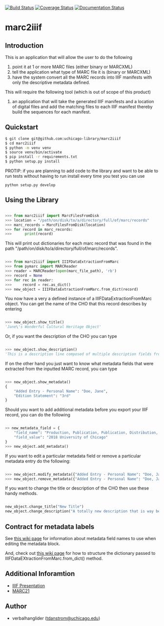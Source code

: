 [![Build Status](https://travis-ci.org/uchicago-library/marc2iiif.svg?branch=master)](https://travis-ci.org/uchicago-library/marc2iiif) [![Coverage Status](https://coveralls.io/repos/github/uchicago-library/marc2iiif/badge.svg?branch=master)](https://coveralls.io/github/uchicago-library/marc2iiif?branch=master) [![Documentation Status](https://readthedocs.org/projects/marc2iiif/badge/?version=latest)](http://marc2iiif.readthedocs.io/en/latest/?badge=latest)

# marc2iiif

## Introduction

This is an application that will allow the user to do the following

1. point it at 1 or more MARC files (either binary or MARCXML)
1. tell the application what type of MARC file it is (binary or MARCXML)
1. have the system convert all the MARC records into IIIF manifests with only the descriptive metadata defined.

This will require the following tool (which is out of scope of this product)

1. an application that will take the generated IIIF manifests and a location of digital files and add the matching files to each IIIF manifest thereby build the sequences for each manifest.

## Quickstart

```bash
$ git clone git@github.com:uchicago-library/marc2iiif
$ cd marc2iiif
$ python -m venv venv
$ source venv/bin/activate
$ pip install -r requirements.txt
$ python setup.py install
```

PROTIP: if you are planning to add code to the library and want to be able to run tests without having to run install every time you test you can use

```python setup.py develop```

## Using the Library

```python

>>> from marc2iiif import MarcFilesFromDisk
>>> location = "/path/on/disk/to/a/directory/full/of/marc/records"
>>> marc_records = MarcFilesFromDisk(location)
>>> for record in marc_records:
>>>      print(record)

```

This will print out dictionaries for each marc record that was found in the path "/path/on/disk/to/a/directory/full/of/marc/records".

```python

>>> from marc2iiif import IIIFDataExtractionFromMarc
>>> from pymarc import MARCReader
>>> reader = MARCReader(open(marc_file_path), 'rb')
>>> record = None
>>> for rec in reader:
>>>     record = rec.as_dict()
>>> new_object = IIIFDataExtractionFromMarc.from_dict(record)

```

You now have a very a defined instance of a IIIFDataExtractionFromMarc object. You can get the name of the CHO that this record describes by entering

```python

>>> new_object.show_title()
'Jane\'s Wonderful Cultural Heritage Object'

```

Or, if you want the description of the CHO you can type

```python

>>> new_object.show_description()
'This is a description line composed of multiple description fields from MARC records'

```

If on the other hand you just want to know what metadata fields that were extracted from the inputted MARC record, you can type

```python

>>> new_object.show_metadata()
{
    "Added Entry - Personal Name": "Doe, Jane",
    "Edition Statement": "3rd"
}

```

Should you want to add additional metadata before you export your IIIF record, you can do the following

```python

>> new_metadata_field = {
    "field_name": "Production, Publication, Publication, Distribution, Manufacture, and Copyright Notice"
    "field_value": "2018 University of Chicago"
}
>>> new_object.add_metadata()

```

If you want to edit a particular metadata field or remove a particular metadata entry do the following:

```python

>>> new_object.modify_metadata({"Added Entry - Personal Name": "Doe, Jane"}, "Franklin, Diana")
>>> new_object.remove_metadata({"Added Entry - Personal Name": "Doe, Jane"})

```

If you want to change the title or description of the CHO then use these handy methods.

```python

new_object.change_title("New Title")
new_object.change_description("A totally new description that is way better than the old description")

```

## Contract for metadata labels

See [this wiki page](https://github.com/uchicago-library/marc2iiif/wiki/allow-metadata-field-names) for information about metadata field names to use when editing the metadata block.

And, check out [this wiki page](https://github.com/uchicago-library/marc2iiif/wiki/contract-example-for-dictionary-to-load-marc-records-into-IIIFDataExtractionFromMarc) for how to structure the dictionary passed to IIIFDataEXtractionFromMarc.from_dict() method.

## Additional Inforamtion

- [IIIF Presentation](http://iiif.io/api/presentation/2.1/)
- [MARC21](https://www.loc.gov/marc/bibliographic/)

## Author

- verbalhanglider (tdanstrom@uchicago.edu)